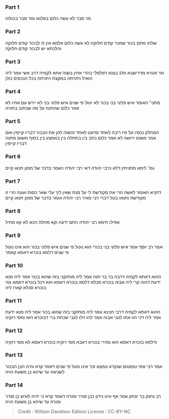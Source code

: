 
### Part 1
מר סבר לא עשה כלום בפלגא ומר סבר בכולהו

### Part 2
שלחו מתם בכור שמכר קודם חלוקה לא עשה כלום אלמא אין לו לבכור קודם חלוקה והלכתא יש לבכור קודם חלוקה

### Part 3
מר זוטרא מדרישבא פלג בצנא דפלפלי בהדי אחין בשוה אתא לקמיה דרב אשי אמר ליה הואיל ויתרתה במקצת ויתרתה בכל הנכסים כולן

### Part 4
מתני׳ האומר איש פלוני בני בכור לא יטול פי שנים איש פלוני בני לא יירש עם אחיו לא אמר כלום שהתנה על מה שכתוב בתורה

### Part 5
המחלק נכסיו על פיו ריבה לאחד ומיעט לאחד והשוה להן את הבכור דבריו קיימין ואם אמר משום ירושה לא אמר כלום כתב בין בתחלה בין באמצע בין בסוף משום מתנה דבריו קיימין

### Part 6
גמ׳ לימא מתניתין דלא כרבי יהודה דאי רבי יהודה האמר בדבר של ממון תנאו קיים

### Part 7
דתניא האומר לאשה הרי את מקודשת לי על מנת שאין ליך עלי שאר כסות ועונה הרי זו מקודשת ותנאו בטל דברי רבי מאיר רבי יהודה אומר בדבר של ממון תנאו קיים

### Part 8
אפילו תימא רבי יהודה התם ידעה וקא מחלה הכא לא קא מחיל

### Part 9
אמר רב יוסף אמר איש פלוני בני בכורי הוא נוטל פי שנים איש פלוני בכור הוא אינו נוטל פי שנים דלמא בוכרא דאמא קאמר

### Part 10
ההוא דאתא לקמיה דרבה בר בר חנה אמר ליה מוחזקני בזה שהוא בכור אמר ליה מנא ידעת דהוה קרי ליה אבוה בוכרא סכלא דלמא בוכרא דאמא הוא דכל בוכרא דאמא נמי בוכרא סכלא קארו ליה

### Part 11
ההוא דאתא לקמיה דרבי חנינא אמר ליה מוחזקני בזה שהוא בכור אמר ליה מנא ידעת אמר ליה דכי הוו אתו לגבי אבוה אמר להו זילו לגבי שכחת ברי דבוכרא הוא ומסי רוקיה

### Part 12
ודלמא בוכרא דאמא הוא גמירי בוכרא דאבא מסי רוקיה בוכרא דאמא לא מסי רוקיה

### Part 13
אמר רבי אמי טומטום שנקרע ונמצא זכר אינו נוטל פי שנים דאמר קרא והיה הבן הבכור לשניאה עד שיהא בן משעת הויה

### Part 14
רב נחמן בר יצחק אמר אף אינו נידון כבן סורר ומורה דאמר קרא כי יהיה לאיש בן סורר ומורה עד שיהא בן משעת הויה

>Credit : William Davidson Edition
>License : CC-BY-NC